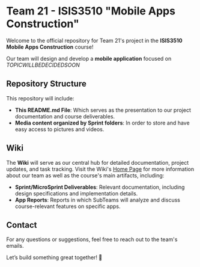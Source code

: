 # Team 21 - ISIS3510 "Mobile Apps Construction"
Welcome to the official repository for Team 21's project in the **ISIS3510 Mobile Apps Construction** course!  

Our team will design and develop a **mobile application** focused on $TOPIC WILL BE DECIDED SOON$

## Repository Structure  
This repository will include:
- **This README.md File**: Which serves as the presentation to our project documentation and course deliverables.
- **Media content organized by Sprint folders**: In order to store and have easy access to pictures and videos.

## Wiki  
The **Wiki** will serve as our central hub for detailed documentation, project updates, and task tracking. Visit the Wiki's [Home Page](https://github.com/ISIS3510-202510-G21/Wiki-G21/wiki) for more information about our team as well as the course's main artifacts, including:  
- **Sprint/MicroSprint Deliverables**: Relevant documentation, including design specifications and implementation details.
- **App Reports**: Reports in which SubTeams will analyze and discuss course-relevant features on specific apps.

## Contact  
For any questions or suggestions, feel free to reach out to the team's emails.  

Let’s build something great together! 🚀  
